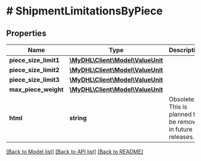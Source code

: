 # # ShipmentLimitationsByPiece

## Properties

Name | Type | Description | Notes
------------ | ------------- | ------------- | -------------
**piece_size_limit1** | [**\MyDHL\Client\Model\ValueUnit**](ValueUnit.md) |  | [optional]
**piece_size_limit2** | [**\MyDHL\Client\Model\ValueUnit**](ValueUnit.md) |  | [optional]
**piece_size_limit3** | [**\MyDHL\Client\Model\ValueUnit**](ValueUnit.md) |  | [optional]
**max_piece_weight** | [**\MyDHL\Client\Model\ValueUnit**](ValueUnit.md) |  | [optional]
**html** | **string** | Obsolete. This is planned to be removed in future releases. | [optional]

[[Back to Model list]](../../README.md#models) [[Back to API list]](../../README.md#endpoints) [[Back to README]](../../README.md)
